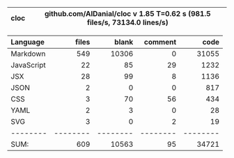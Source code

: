 | cloc | github.com/AlDanial/cloc v 1.85 T=0.62 s (981.5 files/s, 73134.0 lines/s) |
| ---- | ------------------------------------------------------------------------- |


| Language   |    files |    blank |  comment |     code |
| :--------- | -------: | -------: | -------: | -------: |
| Markdown   |      549 |    10306 |        0 |    31055 |
| JavaScript |       22 |       85 |       29 |     1232 |
| JSX        |       28 |       99 |        8 |     1136 |
| JSON       |        2 |        0 |        0 |      817 |
| CSS        |        3 |       70 |       56 |      434 |
| YAML       |        2 |        3 |        0 |       28 |
| SVG        |        3 |        0 |        2 |       19 |
| --------   | -------- | -------- | -------- | -------- |
| SUM:       |      609 |    10563 |       95 |    34721 |
